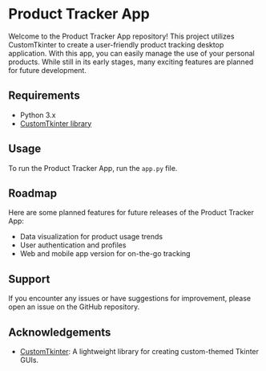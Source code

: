 # Product Tracker App

Welcome to the Product Tracker App repository! This project utilizes CustomTkinter to create a user-friendly product tracking desktop application. With this app, you can easily manage the use of your personal products. While still in its early stages, many exciting features are planned for future development.

## Requirements

- Python 3.x
- [CustomTkinter library](https://github.com/TomSchimansky/CustomTkinter)

## Usage

To run the Product Tracker App, run the ```app.py``` file.

## Roadmap
Here are some planned features for future releases of the Product Tracker App:

- Data visualization for product usage trends
- User authentication and profiles
- Web and mobile app version for on-the-go tracking

## Support

If you encounter any issues or have suggestions for improvement, please open an issue on the GitHub repository.

## Acknowledgements

- [CustomTkinter](https://github.com/TomSchimansky/CustomTkinter): A lightweight library for creating custom-themed Tkinter GUIs.